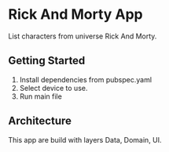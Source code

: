 # Rick And Morty App

List characters from universe Rick And Morty.

## Getting Started

1. Install dependencies from pubspec.yaml
2. Select device to use.
3. Run main file

## Architecture

This app are build with layers Data, Domain, UI. 
